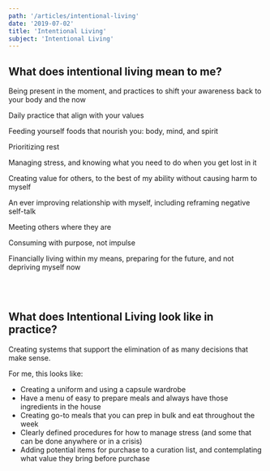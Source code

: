 ```yaml
---
path: '/articles/intentional-living'
date: '2019-07-02'
title: 'Intentional Living'
subject: 'Intentional Living'
---
```


## What does intentional living mean to me?

Being present in the moment, and practices to shift your awareness back to your body and the now

Daily practice that align with your values

Feeding yourself foods that nourish you: body, mind, and spirit

Prioritizing rest

Managing stress, and knowing what you need to do when you get lost in it

Creating value for others, to the best of my ability without causing harm to myself

An ever improving relationship with myself, including reframing negative self-talk

Meeting others where they are

Consuming with purpose, not impulse

Financially living within my means, preparing for the future, and not depriving myself now


<br></br>
## What does Intentional Living look like in practice?

Creating systems that support the elimination of as many decisions that make sense.  

For me, this looks like:
 - Creating a uniform and using a capsule wardrobe
 - Have a menu of easy to prepare meals and always have those ingredients in the house
 - Creating go-to meals that you can prep in bulk and eat throughout the week
 - Clearly defined procedures for how to manage stress (and some that can be done anywhere or in a crisis)
 - Adding potential items for purchase to a curation list, and contemplating what value they bring before purchase